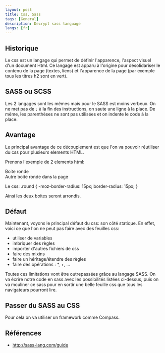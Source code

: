 ```yaml
---
layout: post
title: Css, Sass
tags: [General]
description: Decrypt sass language
langs: [fr]
---
```


## Historique

Le css est un langage qui permet de définir l'apparence, l'aspect visuel d'un document Html.
Ce langage est apparu à l'origine pour désolidariser le contenu de la page (textes, liens) et l'apparence de la page (par exemple tous les titres h2 sont en vert).

## SASS ou SCSS

Les 2 langages sont les mêmes mais pour le SASS est moins verbeux. On ne met pas de `;` à la fin des instructions, on saute une ligne à la place. De même, les parenthèses ne sont pas utilisées et on indente le code à la place.

## Avantage

Le principal avantage de ce découplement est que l'on va pouvoir réutiliser du css pour plusieurs elements HTML.

Prenons l'exemple de 2 elements html:
    <div class="round">Boite ronde</div>
    <div class="round">Autre boite ronde dans la page</div>

Le css:
    .round {
        -moz-border-radius: 15px;
        border-radius: 15px;
    }

Ainsi les deux boites seront arrondis.

## Défaut

Maintenant, voyons le principal défaut du css: son côté statique. En effet, voici ce que l'on ne peut pas faire avec des feuilles css:
- utiliser de variables
- imbriquer des règles
- importer d'autres fichiers de css
- faire des mixins
- faire un héritage/étendre des règles
- faire des opérations : *, +, ...

Toutes ces limitations vont être outrepassées grâce au langage SASS. On va écrire notre code en sass avec les possibilités listées ci-dessus, puis on va mouliner ce sass pour en sortir une belle feuille css que tous les navigateurs pourront lire.

## Passer du SASS au CSS

Pour cela on va utiliser un framework comme Compass.


## Références

- http://sass-lang.com/guide

